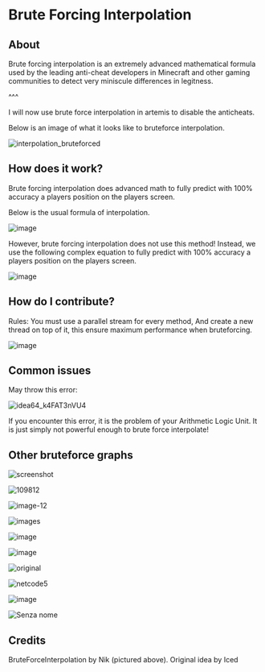 # Brute Forcing Interpolation 

## About

Brute forcing interpolation is an extremely advanced mathematical formula used by the leading anti-cheat developers in Minecraft and other gaming communities to detect very miniscule differences in legitness.


^^^ 

I will now use brute force interpolation in artemis to disable the anticheats.

Below is an image of what it looks like to bruteforce interpolation.

![interpolation_bruteforced](https://user-images.githubusercontent.com/61439310/122414747-0b7e5100-cf90-11eb-8076-fcc0bc12cf08.png)

## How does it work?

Brute forcing interpolation does advanced math to fully predict with 100% accuracy a players position on the players screen.

Below is the usual formula of interpolation.

![image](https://user-images.githubusercontent.com/50290580/122410309-79c11480-cf8c-11eb-95d6-14237c9587c5.png)


However, brute forcing interpolation does not use this method! Instead, we use the following complex equation to fully predict with 100% accuracy a players position on the players screen.

![image](https://media.istockphoto.com/vectors/math-formulas-seamless-pattern-hand-drawn-mathematical-equations-vector-id1226506908?k=6&m=1226506908&s=612x612&w=0&h=NJO-tRITHSOA4j2Y1tILQIBciKqFHC_Z4IKU-XJMa9A=)

## How do I contribute?

Rules: You must use a parallel stream for every method, And create a new thread on top of it, this ensure maximum performance when bruteforcing.

![image](https://user-images.githubusercontent.com/50290580/122411403-66fb0f80-cf8d-11eb-9757-f85e8c94366b.png)

## Common issues

May throw this error:

![idea64_k4FAT3nVU4](https://user-images.githubusercontent.com/67660019/122411666-37480980-cf85-11eb-9af1-33a20b1ca6ed.png)

If you encounter this error, it is the problem of your Arithmetic Logic Unit. It is just simply not powerful enough to brute force interpolate!


## Other bruteforce graphs

![screenshot](https://user-images.githubusercontent.com/67660019/122412443-dbca4b80-cf85-11eb-8320-03c650d55beb.png)

![109812](https://user-images.githubusercontent.com/67660019/122412518-ee448500-cf85-11eb-8376-33398ebf7ec8.png)

![image-12](https://user-images.githubusercontent.com/67660019/122412556-f4d2fc80-cf85-11eb-8caf-61e45eb0a5d7.jpg)

![images](https://user-images.githubusercontent.com/67660019/122412591-fd2b3780-cf85-11eb-9f8d-250ae94d7c02.png)

![image](https://user-images.githubusercontent.com/50290580/122412739-7e86c800-cf8e-11eb-8b9f-aca56b601761.png)

![image](https://user-images.githubusercontent.com/50290580/122412771-85add600-cf8e-11eb-9043-a81aaf126e3d.png)

![original](https://user-images.githubusercontent.com/67660019/122413303-8d697c80-cf86-11eb-9c92-ca9c75167235.jpg)

![netcode5](https://user-images.githubusercontent.com/67660019/122413307-8e021300-cf86-11eb-86a1-e8cd113923ce.png)

![image](https://user-images.githubusercontent.com/50290580/122413572-27cdbe00-cf8f-11eb-8e00-d0de6ffb0f91.png)

![Senza nome](https://user-images.githubusercontent.com/67660019/122413942-0d8fe200-cf87-11eb-94d4-3b77a1b241ad.png)

## Credits
BruteForceInterpolation by Nik (pictured above).
Original idea by Iced
